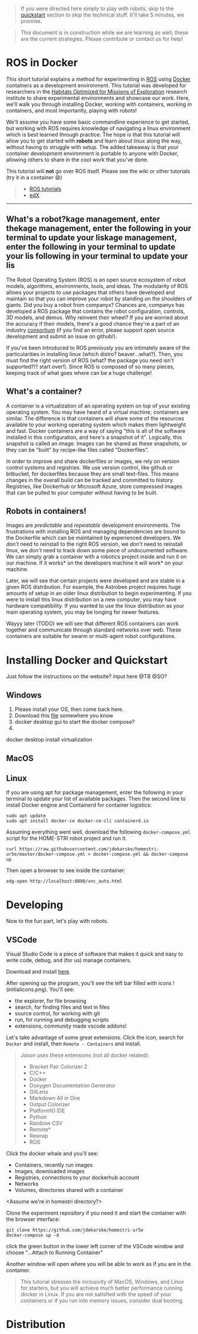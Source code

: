 > If you were directed here simply to play with robots, skip to the [quickstart]() section to skip the technical stuff. It'll take 5 minutes, we promise.

> This document is in construction while we are learning as well; these are the current strategies. Please contribute or contact us for help!

# ROS in Docker
This short tutorial explains a method for experimenting in [ROS](https://www.ros.org/) using [Docker](https://www.docker.com/) containers as a development environment. This tutorial was developed for researchers in the [Habitats Optimized for Missions of Exploration](https://homestri.ucdavis.edu/) research institute to share experimental environments and showcase our work. Here, we'll walk you through installing Docker, working with containers, working *in* containers, and most importantly, playing with robots!

We'll assume you have some basic commandline experience to get started, but working with ROS requires knowledge of navigating a linux environment which is best learned through practice. The hope is that this tutorial will allow you to get started with **robots** and learn about linux along the way, without having to struggle with setup. The added takeaway is that *your* container development environment is portable to anyone with Docker, allowing others to share in the cool work that you've done.

This tutorial will **not** go over ROS itself. Please see the wiki or other tutorials (try it in a container :smile:)

> - [ROS tutorials](http://wiki.ros.org/ROS/Tutorials)
> - [edX](https://www.edx.org/course/hello-real-world-with-ros-robot-operating-system)
> 

---

## What's a robot?kage management, enter thekage management, enter the following in your terminal to update your liskage management, enter the following in your terminal to update your lis following in your terminal to update your lis
The Robot Operating System (ROS) is an open source ecosystem of robot models, algorithms, environments, tools, and ideas. The modularity of ROS allows your projects to use packages that others have developed and maintain so that you can improve your robot by standing on the shoulders of giants. Did you buy a robot from companyx? Chances are, companyx has developed a ROS package that contains the robot configuration, controls, 3D models, and demos. Why reinvent their wheel? If you are worried about the accuracy if their models, there's a good chance they're a part of an industry [consortium](https://rosindustrial.org/) (if you find an error, please support open source development and submit an issue on github!).

If you've been introduced to ROS previously you are intimately aware of the particularities in installing linux (which distro? beaver...what?). Then, you must find the right version of ROS (what? the package you need isn't supported?!? start over!). Since ROS is composed of so many pieces, keeping track of what goes where can be a huge challenge!

## What's a container?
A container is a virtualization of an operating system on top of your existing operating system. You may have heard of a virtual machine; containers are similar. The difference is that containers will share some of the resources available to your working operating system which makes them lightweight and fast. Docker containers are a way of saying "this is all of the software installed in this configuration, and here's a snapshot of it". Logically, this snapshot is called an image. Images can be shared as these snapshots, or they can be "built" by recipe-like files called "Dockerfiles".

In order to improve and share dockerfiles or images, we rely on version control systems and registries. We use version control, like github or bitbucket, for dockerfiles because they are small text-files. This means changes in the overall build can be tracked and committed to history. Registries, like Dockerhub or Microsoft Azure, store compressed images that can be pulled to your computer without having to be built.

## Robots in containers!
Images are *predictable* and *repeatable* development environments. The frustrations with installing ROS and managing dependencies are bound to the Dockerfile which can be maintained by experienced developers. We *don't* need to reinstall to the right ROS version, we *don't* need to reinstall linux, we *don't* need to track down some piece of undocumented software. We can simply grab a container with a robotics project inside and run it on our machine. If it works* on the developers machine it will work* on your machine.

Later, we will see that certain projects were developed and are stable in a given ROS distribution. For example, the Astrobee project requires huge amounts of setup in an older linux distribution to begin experimenting. If you were to install this linux distribution on a new computer, you may have hardware compatibility. If you wanted to use the linux distribution as your main operating system, you may be longing for newer features.

Wayyy later (TODO) we will see that different ROS containers can work together and communicate through standard networks over web. These containers are suitable for swarm or multi-agent robot configurations.

# Installing Docker and Quickstart
Just follow the instructions on the website? input here @TB @SO?
## Windows
1. Please install your OS, then come back here.
2. Download this [file](docker-compose.yml) somewhere you know
3. docker desktop gui to start the docker compose?
4. 
docker desktop install
virtualization
## MacOS
## Linux
If you are using apt for package management, enter the following in your terminal to update your list of available packages. Then the second line to install Docker engine and Containerd for container logistics:
```
sudo apt update
sudo apt install docker-ce docker-ce-cli containerd.io
```
Assuming everything went well, download the following `docker-compose.yml` script for the HOME-STRI robot project and run it.
```
curl https://raw.githubusercontent.com/jdekarske/homestri-ur5e/master/docker-compose.yml > docker-compose.yml && docker-compose up
```

Then open a browser to see inside the container:
```
xdg-open http://localhost:8080/vnc_auto.html
```

# Developing
Now to the fun part, let's play with robots.

## VSCode
Visual Studio Code is a piece of software that makes it quick and easy to write code, debug, and (for us) manage containers.

Download and install [here](https://code.visualstudio.com/).

After opening up the program, you'll see the left bar filled with icons !(initialicons.png). You'll see:
- the explorer, for file browsing
- search, for finding files and text in files
- source control, for working with git
- run, for running and debugging scripts
- extensions, community made vscode addons!

Let's take advantage of some great extensions. Click the icon, search for `Docker` and install, then `Remote - Containers` and install.

> Jason uses these extensions (not all docker related):
> - Bracket Pair Colorizer 2
> - C/C++
> - Docker
> - Doxygen Documentation Generator
> - GitLens
> - Markdown All in One
> - Output Colorizer
> - PlatformIO IDE
> - Python
> - Rainbow CSV
> - Remote*
> - Rewrap
> - ROS

Click the docker whale and you'll see:
- Containers, recently run images
- Images, downloaded images
- Registries, connections to your dockerhub account
- Networks
- Volumes, directories shared with a container

<Assume we're in homestri directory?>

Clone the experiment repository  if you need it and start the container with the browser interface:

```
git clone https://github.com/jdekarske/homestri-ur5e
docker-compose up -d
```

click the green button in the lower left corner of the VSCode window and choose "...Attach to Running Container"

Another window will open where you will be able to work as if you are in the container.

> This tutorial stresses the inclusivity of MacOS, Windows, and Linux for starters, but you will achieve much better performance running docker in Linux. If you are not satisfied with the speed of your containers or if you run into memory issues, consider dual booting.

# Distribution

